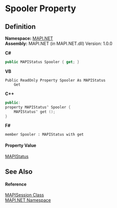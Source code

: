 # Spooler Property




## Definition
**Namespace:** <a href="5bef4637-66f8-16d4-e5f4-4d0da57a1538.md">MAPI.NET</a>  
**Assembly:** MAPI.NET (in MAPI.NET.dll) Version: 1.0.0

**C#**
``` C#
public MAPIStatus Spooler { get; }
```
**VB**
``` VB
Public ReadOnly Property Spooler As MAPIStatus
	Get
```
**C++**
``` C++
public:
property MAPIStatus^ Spooler {
	MAPIStatus^ get ();
}
```
**F#**
``` F#
member Spooler : MAPIStatus with get
```



#### Property Value
<a href="284425d5-5386-92cf-e310-cb18bc291055.md">MAPIStatus</a>

## See Also


#### Reference
<a href="565716dd-6368-0783-4ced-5771b200faf1.md">MAPISession Class</a>  
<a href="5bef4637-66f8-16d4-e5f4-4d0da57a1538.md">MAPI.NET Namespace</a>  
